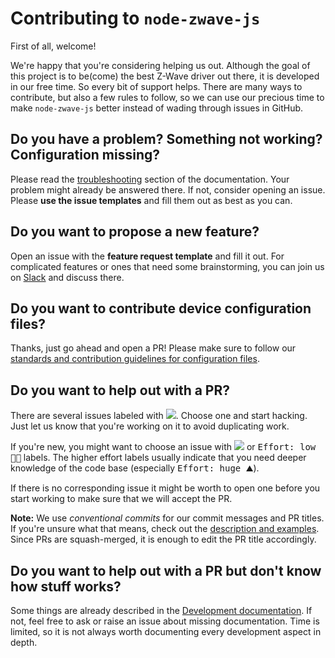 # Contributing to `node-zwave-js`

First of all, welcome!

We're happy that you're considering helping us out. Although the goal of this project is to be(come) the best Z-Wave driver out there, it is developed in our free time. So every bit of support helps. There are many ways to contribute, but also a few rules to follow, so we can use our precious time to make `node-zwave-js` better instead of wading through issues in GitHub.

## Do you have a problem? Something not working? Configuration missing?

Please read the [troubleshooting](https://zwave-js.github.io/node-zwave-js/#/development/troubleshooting) section of the documentation. Your problem might already be answered there.
If not, consider opening an issue. Please **use the issue templates** and fill them out as best as you can.

## Do you want to propose a new feature?

Open an issue with the **feature request template** and fill it out. For complicated features or ones that need some brainstorming, you can join us on [Slack](https://join.slack.com/t/zwave2mqtt/shared_invite/enQtNjc4NjgyNjc3NDI2LTc3OGQzYmJlZDIzZTJhMzUzZWQ3M2Q3NThmMjY5MGY1MTc4NjFiOWZhZWE5YjNmNGE0OWRjZjJiMjliZGQyYmU) and discuss there.

## Do you want to contribute device configuration files?

Thanks, just go ahead and open a PR! Please make sure to follow our [standards and contribution guidelines for configuration files](https://zwave-js.github.io/node-zwave-js/#/config-files/contributing-files).

## Do you want to help out with a PR?

There are several issues labeled with [![](https://img.shields.io/github/labels/zwave-js/node-zwave-js/help%20wanted)](https://github.com/zwave-js/node-zwave-js/issues?q=is%3Aissue+is%3Aopen+label%3A%22help+wanted%22). Choose one and start hacking. Just let us know that you're working on it to avoid duplicating work.

If you're new, you might want to choose an issue with ![](https://img.shields.io/github/labels/zwave-js/node-zwave-js/good%20first%20issue) or <kbd>Effort: low 🤏🏻</kbd> labels. The higher effort labels usually indicate that you need deeper knowledge of the code base (especially <kbd>Effort: huge ⛰</kbd>).

If there is no corresponding issue it might be worth to open one before you start working to make sure that we will accept the PR.

**Note:** We use _conventional commits_ for our commit messages and PR titles.
If you're unsure what that means, check out the [description and examples](https://www.conventionalcommits.org/en/v1.0.0/).
Since PRs are squash-merged, it is enough to edit the PR title accordingly.

## Do you want to help out with a PR but don't know how stuff works?

Some things are already described in the [Development documentation](https://zwave-js.github.io/node-zwave-js/#/development/intro). If not, feel free to ask or raise an issue about missing documentation. Time is limited, so it is not always worth documenting every development aspect in depth.
